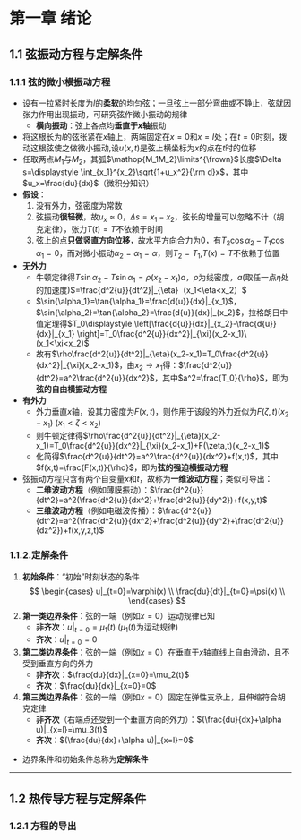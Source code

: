 # 第一章 绪论
## 1.1 弦振动方程与定解条件
### 1.1.1 弦的微小横振动方程
* 设有一拉紧时长度为$l$的**柔软**的均匀弦；一旦弦上一部分弯曲或不静止，弦就因张力作用出现振动，可研究弦作微小振动的规律
  * **横向振动**：弦上各点均**垂直于$x$轴**振动
* 将这根长为$l$的弦张紧在$x$轴上，两端固定在$x=0$和$x=l$处；在$t=0$时刻，拨动这根弦使之做微小振动,设$u(x,t)$是弦上横坐标为$x$的点在$t$时的位移
* 任取两点$M_1$与$M_2$，其弧$\mathop{M_1M_2}\limits^{\frown}$长度$\Delta s=\displaystyle \int_{x_1}^{x_2}\sqrt{1+u_x^2}{\rm d}x$，其中$u_x=\frac{du}{dx}$（微积分知识）
* **假设**：
    1. 没有外力，弦密度为常数
    2. 弦振动**很轻微**，故$u_x\approx0$，$\Delta s=x_1-x_2$，弦长的增量可以忽略不计（胡克定律），张力$T(t)=T$不依赖于时间
    3. 弦上的点**只做竖直方向位移**，故水平方向合力为0，有$T_2\cos{\alpha_2}-T_1\cos{\alpha_1}=0$，而对微小振动$\alpha_2=\alpha_1=\alpha$，则$T_2=T_1$,$T(x)=T$不依赖于位置
* **无外力**
  * 牛顿定律得$T\sin{\alpha_2}-T\sin{\alpha_1}=\rho(x_2-x_1)a$，$\rho$为线密度，$a$(取任一点$\eta$处的加速度)$=\frac{d^2{u}}{dt^2}|_{\eta}（x_1<\eta<x_2）$
  * $\sin{\alpha_1}=\tan{\alpha_1}=\frac{d{u}}{dx}|_{x_1}$，$\sin{\alpha_2}=\tan{\alpha_2}=\frac{d{u}}{dx}|_{x_2}$，拉格朗日中值定理得$T_0\displaystyle \left[\frac{d{u}}{dx}|_{x_2}-\frac{d{u}}{dx}|_{x_1} \right]=T_0\frac{d^2{u}}{dx^2}|_{\xi}(x_2-x_1)\ (x_1<\xi<x_2)$
  * 故有$\rho\frac{d^2{u}}{dt^2}|_{\eta}(x_2-x_1)=T_0\frac{d^2{u}}{dx^2}|_{\xi}(x_2-x_1)$，由$x_2 \rightarrow x_1$得：$\frac{d^2{u}}{dt^2}=a^2\frac{d^2{u}}{dx^2}$，其中$a^2=\frac{T_0}{\rho}$，即为**弦的自由横振动方程**
* **有外力**
  * 外力垂直$x$轴，设其力密度为$F(x,t)$，则作用于该段的外力近似为$F(\zeta,t)(x_2-x_1)\ (x_1<\zeta<x_2)$
  * 则牛顿定律得$\rho\frac{d^2{u}}{dt^2}|_{\eta}(x_2-x_1)=T_0\frac{d^2{u}}{dx^2}|_{\xi}(x_2-x_1)+F(\zeta,t)(x_2-x_1)$
  * 化简得$\frac{d^2{u}}{dt^2}=a^2\frac{d^2{u}}{dx^2}+f(x,t)$，其中$f(x,t)=\frac{F(x,t)}{\rho}$，即为**弦的强迫横振动方程**
* 弦振动方程只含有两个自变量$x$和$t$，故称为**一维波动方程**；类似可导出：
  * **二维波动方程**（例如薄膜振动）：$\frac{d^2{u}}{dt^2}=a^2(\frac{d^2{u}}{dx^2}+\frac{d^2{u}}{dy^2})+f(x,y,t)$
  * **三维波动方程**（例如电磁波传播）：$\frac{d^2{u}}{dt^2}=a^2(\frac{d^2{u}}{dx^2}+\frac{d^2{u}}{dy^2}+\frac{d^2{u}}{dz^2})+f(x,y,z,t)$
### 1.1.2.定解条件
1. **初始条件**：“初始”时刻状态的条件
$$
\begin{cases}
u|_{t=0}=\varphi(x) \\
\frac{du}{dt}|_{t=0}=\psi(x) \\
\end{cases}
$$   
2. **第一类边界条件**：弦的一端（例如$x=0$）运动规律已知
   * **非齐次**：$u|_{t=0}=\mu_1(t)$ ($\mu_1(t)$为运动规律)
   * **齐次**：$u|_{t=0}=0$
3. **第二类边界条件**：弦的一端（例如$x=0$）在垂直于$x$轴直线上自由滑动，且不受到垂直方向的外力
   * **非齐次**：$\frac{du}{dx}|_{x=0}=\mu_2(t)$
   * **齐次**：$\frac{du}{dx}|_{x=0}=0$
4. **第三类边界条件**：弦的一端（例如$x=0$）固定在弹性支承上，且伸缩符合胡克定律
   * **非齐次**（右端点还受到一个垂直方向的外力）：$(\frac{du}{dx}+\alpha u)|_{x=l}=\mu_3(t)$
   * **齐次**：$(\frac{du}{dx}+\alpha u)|_{x=l}=0$
* 边界条件和初始条件总称为**定解条件**
---
## 1.2 热传导方程与定解条件
### 1.2.1 方程的导出

